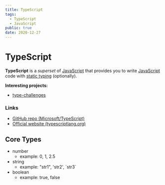 ```yaml
---
title: TypeScript
tags:
  - TypeScript
  - JavaScript
public: true
date: 2020-12-27
---
```


# TypeScript

**TypeScript** is a *superset* of [JavaScript](JavaScript.md) that provides you to write [JavaScript](JavaScript.md) code with [static typing](static%20typing.md) (optionally).

**Interesting projects:**

* [type-challenges](https://github.com/type-challenges/type-challenges)

### Links

* [GitHub repo (Microsoft/TypeScript)](https://github.com/Microsoft/TypeScript)
* [Official website (typescriptlang.org)](https://www.typescriptlang.org)

## Core Types

* number
  * example: 0, 1, 2.5
* string
  * example: "str1", 'str2', \`str3\`
* boolean
  * example: true, false
